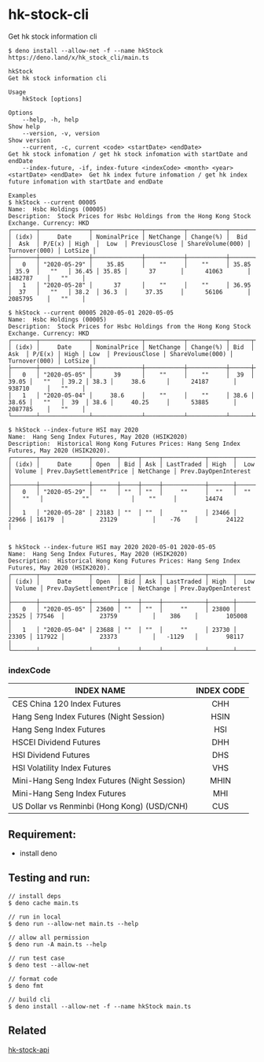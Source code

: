 # hk-stock-cli

Get hk stock information cli

```
$ deno install --allow-net -f --name hkStock https://deno.land/x/hk_stock_cli/main.ts
```

```
hkStock
Get hk stock information cli

Usage
    hkStock [options]

Options
    --help, -h, help                                                                    Show help
    --version, -v, version                                                              Show version
    --current, -c, current <code> <startDate> <endDate>                                 Get hk stock infomation / get hk stock infomation with startDate and endDate
    --index-future, -if, index-future <indexCode> <month> <year> <startDate> <endDate>  Get hk index future infomation / get hk index future infomation with startDate and endDate

Examples
$ hkStock --current 00005
Name:  Hsbc Holdings (00005)
Description:  Stock Prices for Hsbc Holdings from the Hong Kong Stock Exchange. Currency: HKD
┌───────┬──────────────┬──────────────┬───────────┬───────────┬───────┬───────┬────────┬───────┬───────┬───────────────┬──────────────────┬───────────────┬─────────┐
│ (idx) │     Date     │ NominalPrice │ NetChange │ Change(%) │  Bid  │  Ask  │ P/E(x) │ High  │  Low  │ PreviousClose │ ShareVolume(000) │ Turnover(000) │ LotSize │
├───────┼──────────────┼──────────────┼───────────┼───────────┼───────┼───────┼────────┼───────┼───────┼───────────────┼──────────────────┼───────────────┼─────────┤
│   0   │ "2020-05-29" │    35.85     │    ""     │    ""     │ 35.85 │ 35.9  │   ""   │ 36.45 │ 35.85 │      37       │      41063       │    1482787    │   ""    │
│   1   │ "2020-05-28" │      37      │    ""     │    ""     │ 36.95 │  37   │   ""   │ 38.2  │ 36.3  │     37.35     │      56106       │    2085795    │   ""    │

$ hkStock --current 00005 2020-05-01 2020-05-05
Name:  Hsbc Holdings (00005)
Description:  Stock Prices for Hsbc Holdings from the Hong Kong Stock Exchange. Currency: HKD
┌───────┬──────────────┬──────────────┬───────────┬───────────┬──────┬───────┬────────┬──────┬──────┬───────────────┬──────────────────┬───────────────┬─────────┐
│ (idx) │     Date     │ NominalPrice │ NetChange │ Change(%) │ Bid  │  Ask  │ P/E(x) │ High │ Low  │ PreviousClose │ ShareVolume(000) │ Turnover(000) │ LotSize │
├───────┼──────────────┼──────────────┼───────────┼───────────┼──────┼───────┼────────┼──────┼──────┼───────────────┼──────────────────┼───────────────┼─────────┤
│   0   │ "2020-05-05" │      39      │    ""     │    ""     │  39  │ 39.05 │   ""   │ 39.2 │ 38.3 │     38.6      │      24187       │    938710     │   ""    │
│   1   │ "2020-05-04" │     38.6     │    ""     │    ""     │ 38.6 │ 38.65 │   ""   │  39  │ 38.6 │     40.25     │      53885       │    2087785    │   ""    │
└───────┴──────────────┴──────────────┴───────────┴───────────┴──────┴───────┴────────┴──────┴──────┴───────────────┴──────────────────┴───────────────┴─────────┘

$ hkStock --index-future HSI may 2020
Name:  Hang Seng Index Futures, May 2020 (HSIK2020)
Description:  Historical Hong Kong Futures Prices: Hang Seng Index Futures, May 2020 (HSIK2020).
┌───────┬──────────────┬───────┬─────┬─────┬────────────┬───────┬───────┬────────┬─────────────────────────┬───────────┬──────────────────────┐
│ (idx) │     Date     │ Open  │ Bid │ Ask │ LastTraded │ High  │  Low  │ Volume │ Prev.DaySettlementPrice │ NetChange │ Prev.DayOpenInterest │
├───────┼──────────────┼───────┼─────┼─────┼────────────┼───────┼───────┼────────┼─────────────────────────┼───────────┼──────────────────────┤
│   0   │ "2020-05-29" │  ""   │ ""  │ ""  │     ""     │  ""   │  ""   │   ""   │           ""            │    ""     │        14474         │
│   1   │ "2020-05-28" │ 23183 │ ""  │ ""  │     ""     │ 23466 │ 22966 │ 16179  │          23129          │    -76    │        24122         │


$ hkStock --index-future HSI may 2020 2020-05-01 2020-05-05
Name:  Hang Seng Index Futures, May 2020 (HSIK2020)
Description:  Historical Hong Kong Futures Prices: Hang Seng Index Futures, May 2020 (HSIK2020).
┌───────┬──────────────┬───────┬─────┬─────┬────────────┬───────┬───────┬────────┬─────────────────────────┬───────────┬──────────────────────┐
│ (idx) │     Date     │ Open  │ Bid │ Ask │ LastTraded │ High  │  Low  │ Volume │ Prev.DaySettlementPrice │ NetChange │ Prev.DayOpenInterest │
├───────┼──────────────┼───────┼─────┼─────┼────────────┼───────┼───────┼────────┼─────────────────────────┼───────────┼──────────────────────┤
│   0   │ "2020-05-05" │ 23600 │ ""  │ ""  │     ""     │ 23800 │ 23525 │ 77546  │          23759          │    386    │        105008        │
│   1   │ "2020-05-04" │ 23688 │ ""  │ ""  │     ""     │ 23730 │ 23305 │ 117922 │          23373          │   -1129   │        98117         │
└───────┴──────────────┴───────┴─────┴─────┴────────────┴───────┴───────┴────────┴─────────────────────────┴───────────┴──────────────────────┘
```

### indexCode
| INDEX NAME                                        | INDEX CODE    |
| ------------------------------------------------- | :-----------: |
| CES China 120 Index Futures                       | CHH           |
| Hang Seng Index Futures (Night Session)           | HSIN          |
| Hang Seng Index Futures                           | HSI           |
| HSCEI Dividend Futures                            | DHH           |
| HSI Dividend Futures                              | DHS           |
| HSI Volatility Index Futures                      | VHS           |
| Mini-Hang Seng Index Futures (Night Session)      | MHIN          |
| Mini-Hang Seng Index Futures                      | MHI           |
| US Dollar vs Renminbi (Hong Kong) (USD/CNH)       | CUS           |

## Requirement:
 - install deno

## Testing and run:
```
// install deps
$ deno cache main.ts

// run in local
$ deno run --allow-net main.ts --help

// allow all permission
$ deno run -A main.ts --help

// run test case
$ deno test --allow-net

// format code
$ deno fmt

// build cli
$ deno install --allow-net -f --name hkStock main.ts
```

## Related

[hk-stock-api](https://github.com/yeukfei02/hk-stock-api)
